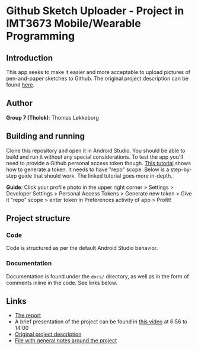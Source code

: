 # Github Sketch Uploader - Project in IMT3673 Mobile/Wearable Programming

## Introduction

This app seeks to make it easier and more acceptable to upload pictures of pen-and-paper sketches to Github. The original project description can be found [here](./docs/project_description.md).

## Author

**Group 7 (Tholok)**: Thomas Løkkeborg

## Building and running

Clone this repository and open it in Android Studio. You should be able to build and run it without any special considerations. To test the app you'll need to provide a Github personal access token though. [This tutorial](https://help.github.com/articles/creating-a-personal-access-token-for-the-command-line/) shows how to generate a token. It needs to have "repo" scope. Below is a step-by-step guide that should work. The linked tutorial goes more in-depth.

**Guide**: Click your profile photo in the upper right corner > Settings > Developer Settings > Personal Access Tokens > Generate new token > Give it "repo" scope > enter token in Preferences activity of app > Profit!

## Project structure

### Code

Code is structured as per the default Android Studio behavior.

### Documentation

Documentation is found under the `docs/` directory, as well as in the form of comments inline in the code. See links below.

## Links

* [The report](./docs/report.md)
* A brief presentation of the project can be found in [this video](http://www.youtube.com/watch?v=Irr-BvYvUn0&t=6m56s) at 6:56 to 14:00
* [Original project description](./docs/project_description.md)
* [File with general notes around the project](./docs/general.md)
